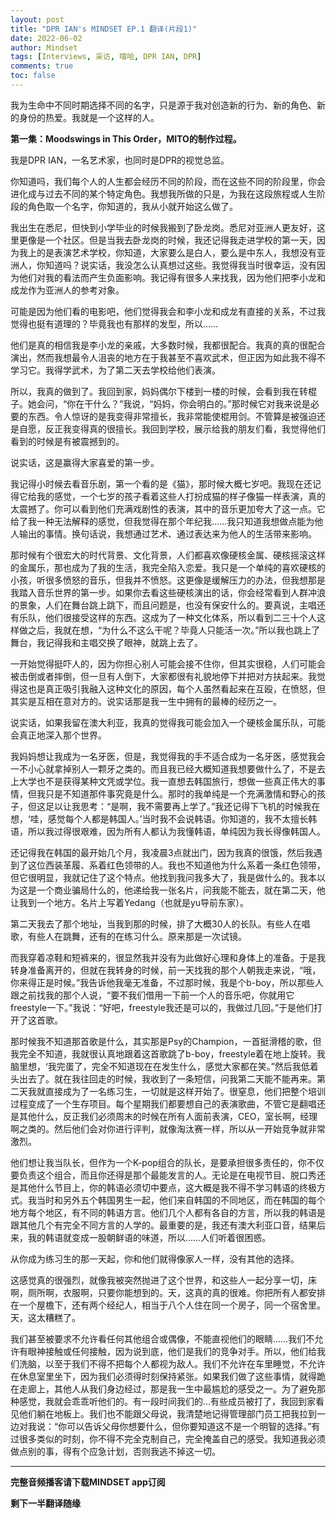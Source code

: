 ```yaml
---
layout: post
title: "DPR IAN's MINDSET EP.1 翻译(片段1)"
date: 2022-06-02
author: Mindset
tags: [Interviews, 采访, 嘻哈, DPR IAN, DPR]
comments: true
toc: false
---
```


我为生命中不同时期选择不同的名字，只是源于我对创造新的行为、新的角色、新的身份的热爱。我就是一个这样的人。

**第一集：Moodswings in This Order，MITO的制作过程。**

我是DPR IAN，一名艺术家，也同时是DPR的视觉总监。

你知道吗，我们每个人的人生都会经历不同的阶段，而在这些不同的阶段里，你会进化成与过去不同的某个特定角色。我想我所做的只是，为我在这段旅程或人生阶段的角色取一个名字，你知道的，我从小就开始这么做了。

我出生在悉尼，但快到小学毕业的时候我搬到了卧龙岗。悉尼对亚洲人更友好，这里更像是一个社区。但是当我去卧龙岗的时候，我还记得我走进学校的第一天，因为我上的是表演艺术学校，你知道，大家要么是白人，要么是中东人，我想没有亚洲人，你知道吗？说实话，我没怎么认真想过这些。我觉得我当时很幸运，没有因为他们对我的看法而产生负面影响。我记得有很多人来找我，因为他们把李小龙和成龙作为亚洲人的参考对象。

可能是因为他们看的电影吧，他们觉得我会和李小龙和成龙有直接的关系，不过我觉得也挺有道理的？毕竟我也有那样的发型，所以……

他们是真的相信我是李小龙的亲戚，大多数时候，我都很配合。我真的真的很配合演出，然而我想最令人沮丧的地方在于我甚至不喜欢武术，但正因为如此我不得不学习它。我得学武术，为了第二天去学校给他们表演。

所以，我真的做到了。我回到家，妈妈偶尔下楼到一楼的时候，会看到我在转棍子。她会问，“你在干什么？”我说，“妈妈，你会明白的。”那时候它对我来说是必要的东西。令人惊讶的是我变得非常擅长，我非常能使棍用剑。不管算是被强迫还是自愿，反正我变得真的很擅长。我回到学校，展示给我的朋友们看，我觉得他们看到的时候是有被震撼到的。

说实话，这是赢得大家喜爱的第一步。

我记得小时候去看音乐剧，第一个看的是《猫》，那时候大概七岁吧。我现在还记得它给我的感觉，一个七岁的孩子看着这些人打扮成猫的样子像猫一样表演，真的太震撼了。你可以看到他们充满戏剧性的表演，其中的音乐更加夸大了这一点。它给了我一种无法解释的感觉，但我觉得在那个年纪我……我只知道我想做点能为他人输出的事情。换句话说，我想通过艺术、通过表达来为他人的生活带来影响。

那时候有个很宏大的时代背景、文化背景，人们都喜欢像硬核金属、硬核摇滚这样的金属乐，那也成为了我的生活，我完全陷入恋爱。我只是一个单纯的喜欢硬核的小孩，听很多愤怒的音乐，但我并不愤怒。这更像是缓解压力的办法，但我想那是我踏入音乐世界的第一步。如果你去看这些硬核演出的话，你会经常看到人群冲浪的景象，人们在舞台跳上跳下，而且问题是，也没有保安什么的。要真说，主唱还有乐队，他们很接受这样的东西。这成为了一种文化体系，所以看到二三十个人这样做之后，我就在想，“为什么不这么干呢？毕竟人只能活一次。”所以我也跳上了舞台，我记得我和主唱交换了眼神，就跳上去了。

一开始觉得挺吓人的，因为你担心别人可能会接不住你，但其实很稳，人们可能会被击倒或者摔倒，但一旦有人倒下，大家都很有礼貌地停下并把对方扶起来。我觉得这也是真正吸引我融入这种文化的原因，每个人虽然看起来在互殴，在愤怒，但其实是互相在意对方的。说实话那是我一生中拥有的最棒的经历之一。

说实话，如果我留在澳大利亚，我真的觉得我可能会加入一个硬核金属乐队，可能会真正地深入那个世界。

我妈妈想让我成为一名牙医，但是，我觉得我的手不适合成为一名牙医，感觉我会一不小心就拿掉别人一颗牙之类的。而且我已经大概知道我想要做什么了，不是去上大学也不是获得某种文凭或学位。我一直想去韩国旅行，想做一些真正伟大的事情，但我只是不知道那件事究竟是什么。那时的我单纯是一个充满激情和野心的孩子，但这足以让我思考：“是啊，我不需要再上学了。”我还记得下飞机的时候我在想，‘哇，感觉每个人都是韩国人。’当时我不会说韩语。你知道的，我不太擅长韩语，所以我过得很艰难，因为所有人都认为我懂韩语，单纯因为我长得像韩国人。

还记得我在韩国的最开始几个月，我凌晨3点就出门，因为我真的很饿，然后我遇到了这位西装革履、系着红色领带的人。我也不知道他为什么系着一条红色领带，但它很明显，我就记住了这个特点。他找到我问我多大了，我是做什么的。我本以为这是一个商业骗局什么的，他递给我一张名片，问我能不能去，就在第二天，他让我到一个地方。名片上写着Yedang（也就是yu导前东家）。

第二天我去了那个地址，当我到那的时候，排了大概30人的长队。有些人在唱歌，有些人在跳舞，还有的在练习什么。原来那是一次试镜。

而我穿着凉鞋和短裤来的，很显然我并没有为此做好心理和身体上的准备。于是我转身准备离开的，但就在我转身的时候，前一天找我的那个人朝我走来说，“哦，你来得正是时候。”我告诉他我毫无准备，不过那时候，我是个b-boy，所以那些人跟之前找我的那个人说，“要不我们借用一下前一个人的音乐吧，你就用它freestyle一下。”我说：“好吧，freestyle我还是可以的，我做过几回。”于是他们打开了这首歌。

那时候我不知道那首歌是什么，其实那是Psy的Champion，一首挺滑稽的歌，但我完全不知道，我就很认真地跟着这首歌跳了b-boy，freestyle着在地上旋转。我脑里想，‘我完蛋了，完全不知道现在在发生什么，感觉大家都在笑。”然后我低着头出去了。就在我往回走的时候，我收到了一条短信，问我第二天能不能再来。第二天我就直接成为了一名练习生，一切就是这样开始了。很窒息，他们把整个培训过程变成了一个生存项目。每个星期我们都要想自己的表演歌曲，不管它是翻唱还是其他什么，反正我们必须周末的时候在所有人面前表演，CEO，室长啊，经理啊之类的。然后他们会对你进行评判，就像淘汰赛一样，所以从一开始竞争就非常激烈。

他们想让我当队长，但作为一个K-pop组合的队长，是要承担很多责任的，你不仅要负责这个组合，而且你还得是那个最能发言的人。无论是在电视节目、脱口秀还是其他什么节目上，你的韩语必须切中要点，这大概是我不得不学习韩语的终极方式。我当时和另外五个韩国男生一起，他们来自韩国的不同地区，而在韩国的每个地方每个地区，有不同的韩语方言。他们几个人都有各自的方言，所以我的韩语是跟其他几个有完全不同方言的人学的。最重要的是，我还有澳大利亚口音，结果后来，我的韩语就变成一股朝鲜语的味道，所以……人们听着很困惑。

从你成为练习生的那一天起，你和他们就得像家人一样，没有其他的选择。

这感觉真的很强烈，就像我被突然抛进了这个世界，和这些人一起分享一切，床啊，厕所啊，衣服啊，只要你能想到的。天，这真的真的很难。你把所有人都安排在一个屋檐下，还有两个经纪人，相当于八个人住在同一个房子，同一个宿舍里。天，这太糟糕了。

我们甚至被要求不允许看任何其他组合或偶像，不能直视他们的眼睛……我们不允许有眼神接触或任何接触，因为说到底，他们是我们的竞争对手。所以，他们给我们洗脑，以至于我们不得不把每个人都视为敌人。我们不允许在车里睡觉，不允许在休息室里坐下，因为我们必须得时刻保持紧张。如果我们做了这些事情，就得跪在走廊上，其他人从我们身边经过，那是我一生中最尴尬的感受之一。为了避免那种感觉，我就会乖乖听他们的。有一段时间我们的…有些成员被打了，我回到家看见他们躺在地板上。我们也不能跟父母说，我清楚地记得管理部门员工把我拉到一边对我说：“你可以告诉父母你想要什么，但你要知道这不是一个明智的选择。”有过很多类似的时刻，你不得不完全克制自己，完全掩盖自己的感受。我知道我必须做点别的事，得有个应急计划，否则我逃不掉这一切。

-------

**完整音频播客请下载MINDSET app订阅**

**剩下一半翻译随缘**